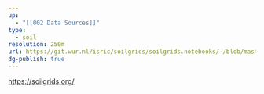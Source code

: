 ```yaml
---
up:
  - "[[002 Data Sources]]"
type:
  - soil
resolution: 250m
url: https://git.wur.nl/isric/soilgrids/soilgrids.notebooks/-/blob/master/markdown/access_on_gee.md
dg-publish: true
---
```

https://soilgrids.org/